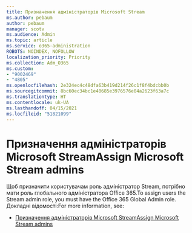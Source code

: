 ```yaml
---
title: Призначення адміністраторів Microsoft Stream
ms.author: pebaum
author: pebaum
manager: scotv
ms.audience: Admin
ms.topic: article
ms.service: o365-administration
ROBOTS: NOINDEX, NOFOLLOW
localization_priority: Priority
ms.collection: Adm_O365
ms.custom:
- "9002469"
- "4805"
ms.openlocfilehash: 2e324ec4c48dfa63b419d214f26c1f8f4bdcbb0b
ms.sourcegitcommit: 8bc60ec34bc1e40685e3976576e04a2623f63a7c
ms.translationtype: HT
ms.contentlocale: uk-UA
ms.lasthandoff: 04/15/2021
ms.locfileid: "51821099"
---
```

# <a name="assign-microsoft-stream-admins"></a><span data-ttu-id="2b22c-102">Призначення адміністраторів Microsoft Stream</span><span class="sxs-lookup"><span data-stu-id="2b22c-102">Assign Microsoft Stream admins</span></span>

<span data-ttu-id="2b22c-103">Щоб призначити користувачам роль адміністратор Stream, потрібно мати роль глобального адміністратора Office 365.</span><span class="sxs-lookup"><span data-stu-id="2b22c-103">To assign users the Stream admin role, you must have the Office 365 Global Admin role.</span></span> <span data-ttu-id="2b22c-104">Докладні відомості:</span><span class="sxs-lookup"><span data-stu-id="2b22c-104">For more information, see:</span></span>

- [<span data-ttu-id="2b22c-105">Призначення адміністраторів Microsoft Stream</span><span class="sxs-lookup"><span data-stu-id="2b22c-105">Assign Microsoft Stream admins</span></span>](https://docs.microsoft.com/stream/assign-administrator-user-role)
